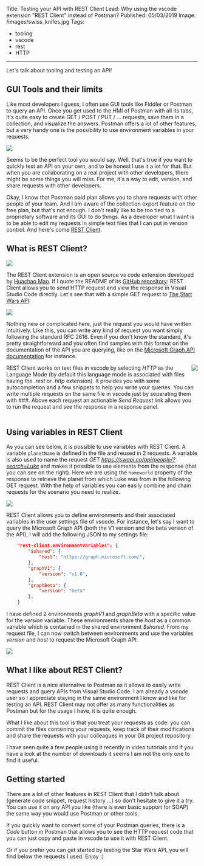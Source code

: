Title: Testing your API with REST Client
Lead: Why using the vscode extension "REST Client" instead of Postman? 
Published: 05/03/2019
Image: /images/swiss_knifes.jpg
Tags:
  - tooling
  - vscode
  - rest
  - HTTP
---
Let's talk about tooling and testing an API!

## GUI Tools and their limits

Like most developers I guess, I often use GUI tools like Fiddler or Postman to query an API.
Once you get used to the HMI of Postman with all its tabs, it's quite easy to create GET / POST / PUT / ... requests, save them in a collection, and visualize the answers. Postman offers a lot of other features, but a very handy one is the possibility to use environment variables in your requests.

<img src="/posts/images/restclient_postman_1.png" class="img-fluid centered-img">

Seems to be the perfect tool you would say. Well, that's true if you want to quickly test an API on your own, and to be honest I use it a lot for that. But when you are collaborating on a real project with other developers, there might be some things you will miss. For me, it's a way to edit, version, and share requests with other developers.

Okay, I know that Postman paid plan allows you to share requests with other people of your team. And I am aware of the collection export feature on the free plan, but that's not enough. I don't really like to be too tied to a proprietary software and its GUI to do things. As a developer what I want is to be able to edit my requests in simple text files that I can put in version control. And here's come [REST Client](https://marketplace.visualstudio.com/items?itemName=humao.rest-client).

## What is REST Client?

<img src="/posts/images/restclient_vscode_1.png" class="img-fluid centered-img">

The REST Client extension is an open source vs code extension developed by [Huachao Mao](https://github.com/Huachao). If I quote the README of its [GitHub repository](https://github.com/Huachao/vscode-restclient): REST Client allows you to send HTTP request and view the response in Visual Studio Code directly.
Let's see that with a simple GET request to [The Start Wars API](https://swapi.co/):

<img src="/posts/images/restclient_swapi_1.png" class="img-fluid centered-img">

Nothing new or complicated here, just the request you would have written intuitively. Like this, you can write any kind of request you want simply following the standard RFC 2616. Even if you don't know the standard, it's pretty straightforward and you often find samples with this format on the documentation of the API you are querying, like on the [Microsoft Graph API documentation](https://docs.microsoft.com/en-us/graph/api/user-list-memberof?view=graph-rest-1.0#example) for instance.

<img align="right" src="/posts/images/restclient_swapi_3.png" class="img-fluid">

REST Client works on text files in vscode by selecting _HTTP_ as the Language Mode (by default this language mode is associated with files having the _.rest_ or _.http_ extension). It provides you with some autocompletion and a few snippets to help you write your queries. You can write multiple requests on the same file in vscode just by separating them with ###. Above each request an actionable _Send Request_ link allows you to run the request and see the response in a response panel.
<br/>
<br/>

## Using variables in REST Client

As you can see below, it is possible to use variables with REST Client. A variable `planetName` is defined in the file and reused in 2 requests. A variable is also used to name the request _GET https://swapi.co/api/people/?search=Luke_ and makes it possible to use elements from the response (that you can see on the right). Here we are using the `homeworld` property of the response to retrieve the planet from which Luke was from in the following GET request. With the help of variables you can easily combine and chain requests for the scenario you need to realize.

<img src="/posts/images/restclient_swapi_2.png" class="img-fluid centered-img">

REST Client allows you to define environments and their associated variables in the user settings file of vscode. For instance, let's say I want to query the Microsoft Graph API (both the V1 version and the beta version of the API), I will add the following JSON to my  settings file:
```json
    "rest-client.environmentVariables": {
        "$shared": {
            "host": "https://graph.microsoft.com/",
        },
        "graphV1": {
            "version": "v1.0",
        },
        "graphBeta": {
            "version": "beta"
        },
    }
```
I have defined 2 environments _graphV1_ and _graphBeta_ with a specific value for the _version_ variable. These environments share the _host_ as a common variable which is contained in the shared environment _$shared_. From my request file, I can now switch between environments and use the variables _version_ and _host_ to request the Microsoft Graph API.

<img src="/posts/images/restclient_msgraph_1.png" class="img-fluid centered-img">

## What I like about REST Client?

REST Client is a nice alternative to Postman as it allows to easily write requests and query APIs from Visual Studio Code. I am already a vscode user so I appreciate staying in the same environment I know and like for testing an API. REST Client may not offer as many functionalities as Postman but for the usage I have, it is quite enough. 

What I like about this tool is that you treat your requests as code: you can commit the files containing your requests, keep track of their modifications and share the requests with your colleagues in your Git project repository.

I have seen quite a few people using it recently in video tutorials and if you have a look at the number of downloads it seems I am not the only one to find it useful.

## Getting started

There are a lot of other features in REST Client that I didn't talk about (generate code snippet, request history ...) so don't hesitate to give it a try. You can use it on any API you like (there is even basic support for SOAP) the same way you would use Postman or other tools. 

If you quickly want to convert some of your Postman queries, there is a _Code_ button in Postman that allows you to see the HTTP request code that you can just copy and paste in vscode to use it with REST Client.

Or if you prefer you can get started by testing the Star Wars API, you will find below the requests I used. Enjoy :)

<?# Gist 68028e467156017b4c74dbd32791a4b2 /?>
